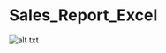 # Sales_Report_Excel
![alt txt](https://github.com/ju-li4et/Sales_Report_Excel/blob/main/sales.png)
